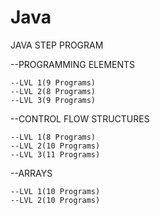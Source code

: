 # Java
JAVA STEP PROGRAM 

--PROGRAMMING ELEMENTS
    
    --LVL 1(9 Programs)
    --LVL 2(8 Programs)
    --LVL 3(9 Programs)

--CONTROL FLOW STRUCTURES

    --LVL 1(8 Programs)
    --LVL 2(10 Programs)
    --LVL 3(11 Programs)

--ARRAYS

    --LVL 1(10 Programs)
    --LVL 2(10 Programs)
    
